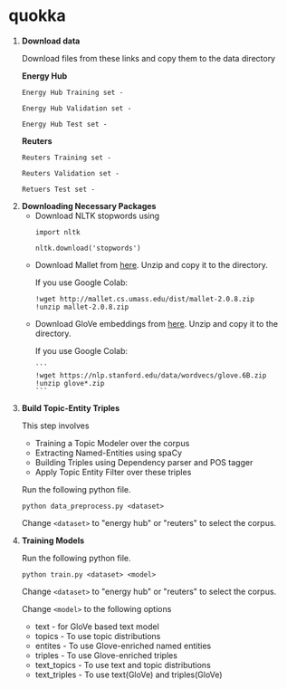 # quokka

<ol>
<li>

<b> Download data </b> 

Download files from these links and copy them to the data directory

<b>Energy Hub</b>

    Energy Hub Training set - 

    Energy Hub Validation set - 

    Energy Hub Test set - 

<b> Reuters </b>

    Reuters Training set - 

    Reuters Validation set - 

    Retuers Test set - 

</li>
<li>    
<b> Downloading Necessary Packages </b>

  <ul>
    <li> Download NLTK stopwords using

  ```
  import nltk
  
  nltk.download('stopwords')
  ```
  </li>
  <li> Download Mallet from <a href="http://mallet.cs.umass.edu/dist/mallet-2.0.8.zip">here</a>. Unzip and copy it to the directory.

  If you use Google Colab:
  
  ```
  !wget http://mallet.cs.umass.edu/dist/mallet-2.0.8.zip
  !unzip mallet-2.0.8.zip
  ```
  </li>
  
  <li>
    Download GloVe embeddings from <a href="https://nlp.stanford.edu/data/wordvecs/glove.6B.zip">here</a>. Unzip and copy it to the directory.
    
   If you use Google Colab:
    
    ```
    !wget https://nlp.stanford.edu/data/wordvecs/glove.6B.zip
    !unzip glove*.zip
    ```
    
   </li>
  </ul>

  <li>    
<b> Build Topic-Entity Triples </b>

  This step involves
  <ul>
    <li>Training a Topic Modeler over the corpus</li>
    <li>Extracting Named-Entities using spaCy</li>
    <li>Building Triples using Dependency parser and POS tagger</li>
    <li>Apply Topic Entity Filter over these triples</li>
  </ul>
  
  Run the following python file.

  `python data_preprocess.py <dataset>` 
  
  Change `<dataset>` to "energy hub" or "reuters" to select the corpus.
  
  </li>
  
  <li>
  <b> Training Models </b>
  
 Run the following python file.

  `python train.py <dataset> <model>`
  
  Change `<dataset>` to "energy hub" or "reuters" to select the corpus.
  
  Change `<model>` to the following options
  <ul>
    <li>text - for GloVe based text model</li>
    <li>topics - To use topic distributions</li>
    <li>entites - To use Glove-enriched named entities</li>
    <li>triples - To use Glove-enriched triples</li>
    <li>text_topics - To use text and topic distributions</li>
    <li>text_triples - To use text(GloVe) and triples(GloVe)</li>
  </ul>
  
  
  </li>
  </ol>
